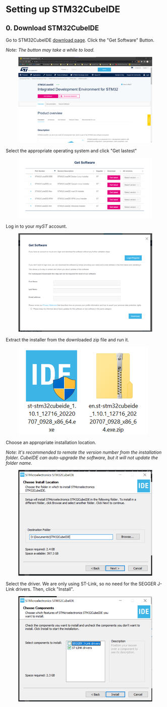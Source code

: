 # Setting up STM32CubeIDE

## 0. Download STM32CubeIDE

Go to STM32CubeIDE [download page](https://www.st.com/en/development-tools/stm32cubeide.html#st\_description\_sec-nav-tab). Click the "Get Software" Button.&#x20;

_Note: The button may take a while to load._

<figure><img src="../../.gitbook/assets/image (4) (1).png" alt=""><figcaption></figcaption></figure>



Select the appropriate operating system and click "Get lastest"

<figure><img src="../../.gitbook/assets/image (2) (2).png" alt=""><figcaption></figcaption></figure>



Log in to your _myST_ account.

<figure><img src="../../.gitbook/assets/image (3) (3).png" alt=""><figcaption></figcaption></figure>

Extract the installer from the downloaded zip file and run it.

<figure><img src="../../.gitbook/assets/image (5) (1) (2).png" alt=""><figcaption></figcaption></figure>



Choose an appropriate installation location.

_Note: It's recommended to remote the version number from the installation folder. CubeIDE can auto-upgrade the software, but it will not update the folder name._

<figure><img src="../../.gitbook/assets/image (2) (1) (1).png" alt=""><figcaption></figcaption></figure>



Select the driver. We are only using ST-Link, so no need for the SEGGER J-Link drivers. Then, click "Install".

<figure><img src="../../.gitbook/assets/image (1) (1) (1) (2).png" alt=""><figcaption></figcaption></figure>

